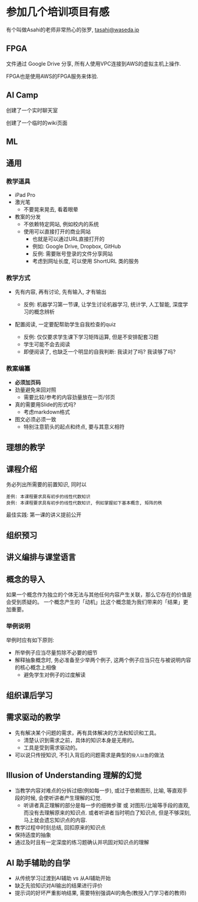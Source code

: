 # 参加几个培训项目有感

有个叫做Asahi的老师非常热心的张罗, tasahi@waseda.jp

## FPGA

文件通过 Google Drive 分享,
所有人使用VPC连接到AWS的虚拟主机上操作.

FPGA也是使用AWS的FPGA服务来体验.

## AI Camp

创建了一个实时聊天室

创建了一个临时的wiki页面

## ML

## 通用

### 教学道具

- iPad Pro
- 激光笔
  - 不要晃来晃去, 看着眼晕
- 教案的分发
  - 不依赖特定网站, 例如校内的系统
  - 使用可以直接打开的商业网站
    - 也就是可以通过URL直接打开的
    - 例如: Google Drive, Dropbox, GitHub
    - 反例: 需要账号登录的文件分享网站
    - 考虑到网址长度, 可以使用 ShortURL 类的服务

### 教学方式

- 先有内容, 再有讨论, 先有输入, 才有输出
  - 反例: 机器学习第一节课, 让学生讨论机器学习, 统计学, 人工智能, 深度学习的概念辨析

- 配置阅读, 一定要配帮助学生自我检查的quiz
  - 反例: 仅仅要求学生课下学习矩阵运算, 但是不安排配套习题
  - 学生可能不会去阅读
  - 即便阅读了, 也缺乏一个明显的自我判断: 我读对了吗? 我读够了吗?

### 教案编纂

- **必须加页码**
- 劲量避免来回对照
  - 需要比较/参考的内容劲量放在一页/邻页
- 真的需要用Slide的形式吗?
  - 考虑markdown格式
- 图文必须必须一致
  - 特别注意箭头的起点和终点, 要与其意义相符
 
## 理想的教学

## 课程介绍

务必列出所需要的前置知识, 同时以

```text
差例: 本课程要求具有初步的线性代数知识
良例: 本课程要求具有初步的线性代数知识, 例如掌握如下基本概念, 矩阵的秩
```

最佳实践: 第一课的讲义提前公开

## 组织预习

## 讲义编排与课堂语言

## 概念的导入

如果一个概念作为独立的个体无法与其他任何内容产生关联，那么它存在的价值是会受到质疑的。
一个概念产生的「动机」比这个概念能为我们带来的「结果」更加重要。

### 举例说明

举例时应有如下原则:

- 所举例子应当尽量剪除不必要的细节
- 解释抽象概念时, 务必准备至少举两个例子, 这两个例子应当只在与被说明内容的核心概念上相像
  - 避免学生对例子的过度解读

## 组织课后学习

## 需求驱动的教学

- 先有解决某个问题的需求，再有具体解决的方法和知识和工具。
  - 清楚认识到需求之前，具体的知识本身是无用的。
  - 工具是受到需求驱动的。
- 可以说只传授知识, 不引入背后的问题需求是典型的`授人以鱼`的做法

## Illusion of Understanding 理解的幻觉

- 当教学内容对难点的分拆过细(例如每一步), 或过于依赖图形, 比喻, 等直观手段的时候, 会使听讲者产生理解的幻觉.
  - 听讲者真正理解的部分是每一步的细微步骤 或 对图形/比喻等手段的直观, 而没有去理解原来的知识点. 或者听讲者当时明白了知识点, 但是不够深刻, 马上就会遗忘知识点的内容.
- 教学过程中时刻总结, 回扣原来的知识点
- 保持适度的抽象
- 通过及时且有一定深度的练习题确认并巩固对知识点的理解

## AI 助手辅助的自学

- 从传统学习过渡到AI辅助 vs 从AI辅助开始
- 缺乏先验知识对AI输出的结果进行评价
- 提示词的好坏严重影响结果, 需要特别强调AI的角色(教授入门学习者的教师)
